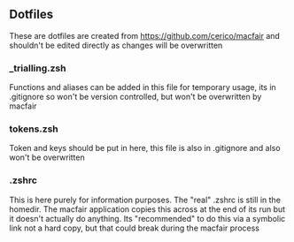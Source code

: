 ## Dotfiles

These are dotfiles are created from https://github.com/cerico/macfair and shouldn't be edited directly as changes will be overwritten

### \_trialling.zsh

Functions and aliases can be added in this file for temporary usage, its in .gitignore so won't be version controlled, but won't be overwritten by macfair

### tokens.zsh

Token and keys should be put in here, this file is also in .gitignore and also won't be overwritten

### .zshrc

This is here purely for information purposes. The "real" .zshrc is still in the homedir. The macfair application copies this across at the end of its run but it doesn't actually do anything. Its "recommended" to do this via a symbolic link not a hard copy, but that could break during the macfair process
